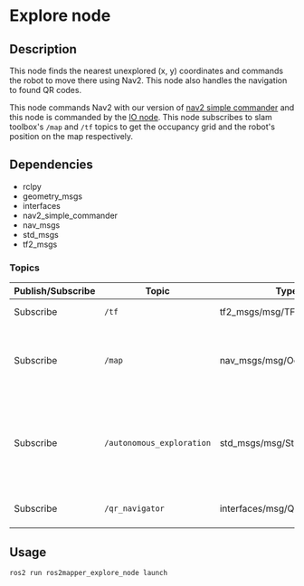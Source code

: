 # Explore node

## Description
This node finds the nearest unexplored (x, y) coordinates and commands the robot to move there using Nav2. This node also handles the navigation to found QR codes.

This node commands Nav2 with our version of [nav2 simple commander](../nav2_simple_commander) and this node is commanded by the [IO node](../io_node). This node subscribes to slam toolbox's `/map` and `/tf` topics to get the occupancy grid and the robot's position on the map respectively.  

## Dependencies
- rclpy
- geometry_msgs
- interfaces
- nav2_simple_commander
- nav_msgs
- std_msgs
- tf2_msgs

### Topics
| Publish/Subscribe | Topic                     | Type                       | Description                                                                                                    |
| ----------------- | ------------------------- | -------------------------- | -------------------------------------------------------------------------------------------------------------- |
| Subscribe         | `/tf`                     | tf2_msgs/msg/TFMessage     | Listens to the robot's position                                                                                |
| Subscribe         | `/map`                    | nav_msgs/msg/OccupancyGrid | Listens to the OccupancyGrid-map data which shows obstacles and unexplored areas                               |
| Subscribe         | `/autonomous_exploration` | std_msgs/msg/String        | Listens to the commands to start ("1") the autonomous exploration and to stop ("2") the autonomous exploration |
| Subscribe         | `/qr_navigator`           | interfaces/msg/QRCode      | Listens for a QR code to navigate to                                                                           |

## Usage
```
ros2 run ros2mapper_explore_node launch
```
